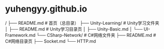 # yuhengyy.github.io
/
├── README.md          # 首页（总目录）
├── Unity-Learning/    # Unity学习文件夹
│   ├── README.md      # Unity学习目录页
│   ├── Unity-Basic.md
│   └── UI-Framework.md
└── CSharp-Network/    # C#网络文件夹
    ├── README.md      # C#网络目录页
    ├── Socket.md
    └── HTTP.md
